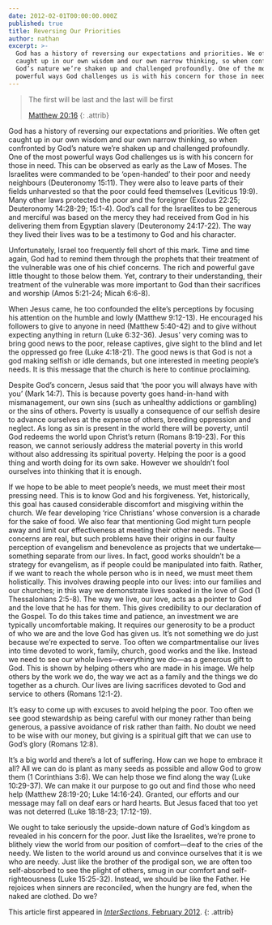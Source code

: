 ```yaml
---
date: 2012-02-01T00:00:00.000Z
published: true
title: Reversing Our Priorities
author: nathan
excerpt: >-
  God has a history of reversing our expectations and priorities. We often get
  caught up in our own wisdom and our own narrow thinking, so when confronted by
  God’s nature we’re shaken up and challenged profoundly. One of the most
  powerful ways God challenges us is with his concern for those in need.
---
```

> The first will be last and the last will be first
> 
> [Matthew 20:16](https://www.biblegateway.com/passage/?search=Matt+20%3A16&version=NIVUK)
> {: .attrib}

God has a history of reversing our expectations and priorities. We often get caught up in our own wisdom and our own narrow thinking, so when confronted by God’s nature we’re shaken up and challenged profoundly. One of the most powerful ways God challenges us is with his concern for those in need. This can be observed as early as the Law of Moses. The Israelites were commanded to be ‘open-handed’ to their poor and needy neighbours (Deuteronomy 15:11). They were also to leave parts of their fields unharvested so that the poor could feed themselves (Leviticus 19:9). Many other laws protected the poor and the foreigner (Exodus 22:25; Deuteronomy 14:28-29; 15:1-4). God’s call for the Israelites to be generous and merciful was based on the mercy they had received from God in his delivering them from Egyptian slavery (Deuteronomy 24:17-22). The way they lived their lives was to be a testimony to God and his character.

Unfortunately, Israel too frequently fell short of this mark. Time and time again, God had to remind them through the prophets that their treatment of the vulnerable was one of his chief concerns. The rich and powerful gave little thought to those below them. Yet, contrary to their understanding, their treatment of the vulnerable was more important to God than their sacrifices and worship (Amos 5:21-24; Micah 6:6-8).

When Jesus came, he too confounded the elite’s perceptions by focusing his attention on the humble and lowly (Matthew 9:12-13). He encouraged his followers to give to anyone in need (Matthew 5:40-42) and to give without expecting anything in return (Luke 6:32-36). Jesus’ very coming was to bring good news to the poor, release captives, give sight to the blind and let the oppressed go free (Luke 4:18-21). The good news is that God is not a god making selfish or idle demands, but one interested in meeting people’s needs. It is this message that the church is here to continue proclaiming.

Despite God’s concern, Jesus said that ‘the poor you will always have with you’ (Mark 14:7). This is because poverty goes hand-in-hand with mismanagement, our own sins (such as unhealthy addictions or gambling) or the sins of others. Poverty is usually a consequence of our selfish desire to advance ourselves at the expense of others, breeding oppression and neglect. As long as sin is present in the world there will be poverty, until God redeems the world upon Christ’s return (Romans 8:19-23). For this reason, we cannot seriously address the material poverty in this world without also addressing its spiritual poverty. Helping the poor is a good thing and worth doing for its own sake. However we shouldn’t fool ourselves into thinking that it is enough.

If we hope to be able to meet people’s needs, we must meet their most pressing need. This is to know God and his forgiveness. Yet, historically, this goal has caused considerable discomfort and misgiving within the church. We fear developing ‘rice Christians’ whose conversion is a charade for the sake of food. We also fear that mentioning God might turn people away and limit our effectiveness at meeting their other needs. These concerns are real, but such problems have their origins in our faulty perception of evangelism and benevolence as projects that we undertake—something separate from our lives. In fact, good works shouldn’t be a strategy for evangelism, as if people could be manipulated into faith. Rather, if we want to reach the whole person who is in need, we must meet them holistically. This involves drawing people into our lives: into our families and our churches; in this way we demonstrate lives soaked in the love of God (1 Thessalonians 2:5-8). The way we live, our love, acts as a pointer to God and the love that he has for them. This gives credibility to our declaration of the Gospel. To do this takes time and patience, an investment we are typically uncomfortable making. It requires our generosity to be a product of who we are and the love God has given us. It’s not something we do just because we’re expected to serve. Too often we compartmentalise our lives into time devoted to work, family, church, good works and the like. Instead we need to see our whole lives—everything we do—as a generous gift to God. This is shown by helping others who are made in his image. We help others by the work we do, the way we act as a family and the things we do together as a church. Our lives are living sacrifices devoted to God and service to others (Romans 12:1-2).

It’s easy to come up with excuses to avoid helping the poor. Too often we see good stewardship as being careful with our money rather than being generous, a passive avoidance of risk rather than faith. No doubt we need to be wise with our money, but giving is a spiritual gift that we can use to God’s glory (Romans 12:8).

It’s a big world and there’s a lot of suffering. How can we hope to embrace it all? All we can do is plant as many seeds as possible and allow God to grow them (1 Corinthians 3:6). We can help those we find along the way (Luke 10:29-37). We can make it our purpose to go out and find those who need help (Matthew 28:19-20; Luke 14:16-24). Granted, our efforts and our message may fall on deaf ears or hard hearts. But Jesus faced that too yet was not deterred (Luke 18:18-23; 17:12-19).

We ought to take seriously the upside-down nature of God’s kingdom as revealed in his concern for the poor. Just like the Israelites, we’re prone to blithely view the world from our position of comfort—deaf to the cries of the needy. We listen to the world around us and convince ourselves that it is we who are needy. Just like the brother of the prodigal son, we are often too self-absorbed to see the plight of others, smug in our comfort and self-righteousness (Luke 15:25-32). Instead, we should be like the Father. He rejoices when sinners are reconciled, when the hungry are fed, when the naked are clothed. Do we?

This article first appeared in [_InterSections_, February 2012](http://klesis.com.au/images/Intersections/iSECTIONS-FEB12.pdf).
{: .attrib}
